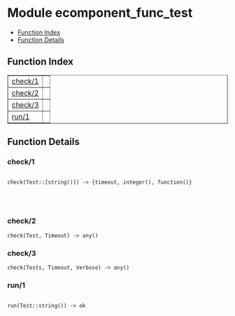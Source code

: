 

# Module ecomponent_func_test #
* [Function Index](#index)
* [Function Details](#functions)


<a name="index"></a>

## Function Index ##


<table width="100%" border="1" cellspacing="0" cellpadding="2" summary="function index"><tr><td valign="top"><a href="#check-1">check/1</a></td><td></td></tr><tr><td valign="top"><a href="#check-2">check/2</a></td><td></td></tr><tr><td valign="top"><a href="#check-3">check/3</a></td><td></td></tr><tr><td valign="top"><a href="#run-1">run/1</a></td><td></td></tr></table>


<a name="functions"></a>

## Function Details ##

<a name="check-1"></a>

### check/1 ###


<pre><code>
check(Test::[string()]) -&gt; {timeout, integer(), function()}
</code></pre>

<br></br>



<a name="check-2"></a>

### check/2 ###

`check(Test, Timeout) -> any()`


<a name="check-3"></a>

### check/3 ###

`check(Tests, Timeout, Verbose) -> any()`


<a name="run-1"></a>

### run/1 ###


<pre><code>
run(Test::string()) -&gt; ok
</code></pre>

<br></br>



